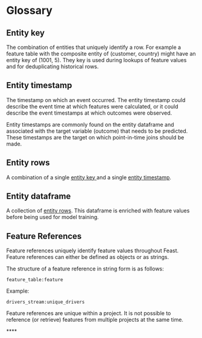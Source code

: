 # Glossary

## **Entity key**

The combination of entities that uniquely identify a row. For example a feature table with the composite entity of \(customer, country\) might have an entity key of \(1001, 5\). They key is used during lookups of feature values and for deduplicating historical rows.

## Entity timestamp

The timestamp on which an event occurred. The entity timestamp could describe the event time at which features were calculated, or it could describe the event timestamps at which outcomes were observed.

Entity timestamps are commonly found on the entity dataframe and associated with the target variable \(outcome\) that needs to be predicted. These timestamps are the target on which point-in-time joins should be made.

## Entity rows

A combination of a single [entity key ](glossary.md#entity-key)and a single [entity timestamp](glossary.md#entity-timestamp).

## Entity dataframe

A collection of [entity rows](glossary.md#entity-rows). This dataframe is enriched with feature values before being used for model training.

## Feature References

Feature references uniquely identify feature values throughout Feast. Feature references can either be defined as objects or as strings.

The structure of a feature reference in string form is as follows:

`feature_table:feature`

Example:

`drivers_stream:unique_drivers`

Feature references are unique within a project. It is not possible to reference \(or retrieve\) features from multiple projects at the same time.

\*\*\*\*

